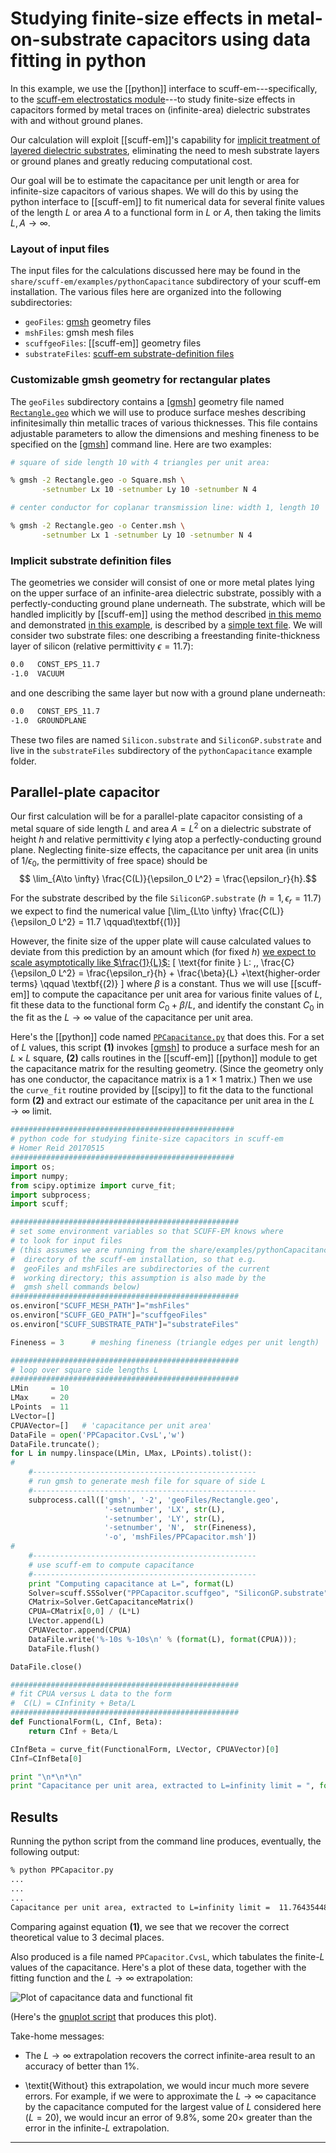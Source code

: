 # Studying finite-size effects in metal-on-substrate capacitors using data fitting in python

In this example, we use the [[python]] interface to
<span class=SC>scuff-em</span>---specifically, to the
[<span class=SC>scuff-em</span> electrostatics module][scuffStatic]---to
study finite-size effects in capacitors formed by metal traces on 
(infinite-area) dielectric substrates with and without ground planes.

Our calculation will exploit [[scuff-em]]'s capability for
[implicit treatment of layered dielectric substrates][ImplicitSubstrate],
eliminating the need to mesh substrate layers or ground planes
and greatly reducing computational cost. 

Our goal will be to estimate the capacitance per unit length or area
for infinite-size capacitors of various shapes.
We will do this by using the 
<span class=SC>python</span> interface to [[scuff-em]]
to fit numerical data for several finite values of
the length $L$ or area $A$ to a functional form in $L$ or $A$, then 
taking the limits $L,A\to \infty$.

### Layout of input files

The input files for the calculations discussed here may be
found in the `share/scuff-em/examples/pythonCapacitance` subdirectory
of your <span class=SC>scuff-em</span> installation.
The various files here are organized into the following subdirectories:

+ `geoFiles`: [<span class=SC>gmsh</span>][gmsh] geometry files
+ `mshFiles`: <span class=SC>gmsh</span> mesh files
+ `scuffgeoFiles`: [[scuff-em]] geometry files
+ `substrateFiles`: [<span class=SC>scuff-em</span> substrate-definition files][SubstrateFile]

### Customizable <span class=SC>gmsh</span> geometry for rectangular plates

The `geoFiles` subdirectory contains a [[gmsh]] geometry file named
[`Rectangle.geo`](Rectangle.geo) which we will use to produce
surface meshes describing infinitesimally thin metallic traces of
various thicknesses. This file contains adjustable parameters
to allow the dimensions and meshing fineness to be specified on the
[[gmsh]] command line. Here are two examples:

```bash
# square of side length 10 with 4 triangles per unit area:

% gmsh -2 Rectangle.geo -o Square.msh \
       -setnumber Lx 10 -setnumber Ly 10 -setnumber N 4

# center conductor for coplanar transmission line: width 1, length 10

% gmsh -2 Rectangle.geo -o Center.msh \
       -setnumber Lx 1 -setnumber Ly 10 -setnumber N 4
```

### Implicit substrate definition files

The geometries we consider will consist of one or more metal
plates lying on the upper surface of an infinite-area dielectric
substrate, possibly with a perfectly-conducting ground
plane underneath.
The substrate, which will be handled implicitly by [[scuff-em]]
using the method described [in this memo][SubstrateMemo]
and demonstrated [in this example][ImplicitSubstrate],
is described by a [simple text file][SubstrateFile].
We will consider two substrate files: one describing a
freestanding finite-thickness layer of silicon 
(relative permittivity $\epsilon=11.7$):
```bash
0.0   CONST_EPS_11.7
-1.0  VACUUM
```
and one describing the same layer but now with a ground plane 
underneath:
```bash
0.0   CONST_EPS_11.7
-1.0  GROUNDPLANE
```
These two files are named `Silicon.substrate` and `SiliconGP.substrate`
and live in the `substrateFiles` subdirectory of the `pythonCapacitance` example folder.

## Parallel-plate capacitor

Our first calculation will be for a parallel-plate capacitor consisting
of a metal square of side length $L$ and area $A=L^2$ on a dielectric
substrate of height $h$ and relative permittivity $\epsilon$
lying atop a perfectly-conducting ground plane.
Neglecting finite-size effects, the capacitance
per unit area (in units of $1/\epsilon_0$, the permittivity of free space)
should be
$$ \lim_{A\to \infty} \frac{C(L)}{\epsilon_0 L^2} = \frac{\epsilon_r}{h}.$$

For the substrate described by the file `SiliconGP.substrate` 
($h=1, \epsilon_r=11.7$) we expect to find the numerical value
\[\lim_{L\to \infty} \frac{C(L)}{\epsilon_0 L^2} = 11.7 \qquad\textbf{(1)}\]

However, the finite size of the upper plate will cause calculated
values to deviate from this prediction by an amount which (for fixed $h$)
[we expect to scale asymptotically like $\frac{1}{L}$:][ParallelPlateCapacitorPaper1937]
\[ \text{for finite } L: \,\,
   \frac{C}{\epsilon_0 L^2} = \frac{\epsilon_r}{h} + \frac{\beta}{L}
   +\text{higher-order terms}
   \qquad \textbf{(2)}
\]
where $\beta$ is a constant.
Thus we will use [[scuff-em]] to compute the capacitance per
unit area for various finite values of $L$, fit these data
to the functional form $C_0+\beta/L$, and identify the
constant $C_0$ in the fit as the $L\to\infty$ value of 
the capacitance per unit area.

Here's the [[python]] code named [`PPCapacitance.py`](PPCapacitance.py)
that does this. For a set of
$L$ values, this script **(1)** invokes [[gmsh]] to produce
a surface mesh for an $L\times L$ square, **(2)** calls routines
in the [[scuff-em]] [[python]] module to get the capacitance 
matrix for the resulting geometry. (Since the geometry only 
has one conductor, the capacitance matrix is a $1\times 1$ matrix.) 
Then we use the `curve_fit`
routine provided by [[scipy]] to fit the data to the functional
form **(2)** and extract our estimate of the capacitance per
unit area in the $L\to\infty$ limit.

```python
##################################################
# python code for studying finite-size capacitors in scuff-em
# Homer Reid 20170515
##################################################
import os;
import numpy;
from scipy.optimize import curve_fit;
import subprocess;
import scuff;

###################################################
# set some environment variables so that SCUFF-EM knows where
# to look for input files
# (this assumes we are running from the share/examples/pythonCapacitance
#  directory of the scuff-em installation, so that e.g.
#  geoFiles and mshFiles are subdirectories of the current
#  working directory; this assumption is also made by the
#  gmsh shell commands below)
###################################################
os.environ["SCUFF_MESH_PATH"]="mshFiles"
os.environ["SCUFF_GEO_PATH"]="scuffgeoFiles"
os.environ["SCUFF_SUBSTRATE_PATH"]="substrateFiles"

Fineness = 3      # meshing fineness (triangle edges per unit length)

###################################################
# loop over square side lengths L
###################################################
LMin     = 10
LMax     = 20
LPoints  = 11
LVector=[]
CPUAVector=[]   # 'capacitance per unit area'
DataFile = open('PPCapacitor.CvsL','w')
DataFile.truncate();
for L in numpy.linspace(LMin, LMax, LPoints).tolist():
#
    #--------------------------------------------------
    # run gmsh to generate mesh file for square of side L
    #--------------------------------------------------
    subprocess.call(['gmsh', '-2', 'geoFiles/Rectangle.geo',
                     '-setnumber', 'LX', str(L),
                     '-setnumber', 'LY', str(L),
                     '-setnumber', 'N',  str(Fineness),
                     '-o', 'mshFiles/PPCapacitor.msh'])
#
    #--------------------------------------------------
    # use scuff-em to compute capacitance
    #--------------------------------------------------
    print "Computing capacitance at L=", format(L)
    Solver=scuff.SSSolver("PPCapacitor.scuffgeo", "SiliconGP.substrate");
    CMatrix=Solver.GetCapacitanceMatrix()
    CPUA=CMatrix[0,0] / (L*L)
    LVector.append(L)
    CPUAVector.append(CPUA)
    DataFile.write('%-10s %-10s\n' % (format(L), format(CPUA)));
    DataFile.flush()

DataFile.close()

###################################################
# fit CPUA versus L data to the form
#  C(L) = CInfinity + Beta/L
###################################################
def FunctionalForm(L, CInf, Beta):
    return CInf + Beta/L

CInfBeta = curve_fit(FunctionalForm, LVector, CPUAVector)[0]
CInf=CInfBeta[0]

print "\n*\n*\n"
print "Capacitance per unit area, extracted to L=infinity limit = ", format(CInf)

```

## Results

Running the python script from the command line produces, eventually,
the following output:

```bash
% python PPCapacitor.py
...
...
...
Capacitance per unit area, extracted to L=infinity limit =  11.764354485
```

Comparing against equation **(1)**, we see that we recover the
correct theoretical value to 3 decimal places.

Also produced is a file named `PPCapacitor.CvsL`, which
tabulates the finite-$L$ values of the capacitance. Here's
a plot of these data, together with the fitting function
and the $L\to\infty$ extrapolation:

![Plot of capacitance data and functional fit](PPCapacitorData.png)

(Here's the [<span class=SC>gnuplot</span> script](Plotter.PPCapacitance)
that produces this plot).

Take-home messages:

+ The $L\to\infty$ extrapolation recovers the correct infinite-area 
result to an accuracy of better than 1%.

+ \textit{Without} this extrapolation, we would incur much more severe
errors. For example, if we were to approximate the $L\to\infty$
capacitance by the capacitance computed for the largest
value of $L$ considered here ($L=20$), we would incur an error
of 9.8%, some 20&times; greater than the error in the infinite-$L$
extrapolation.


--------------------------------------------------

[GMSH]:                 http://www.geuz.org/gmsh
[scuffStatic]:          ../../applications/scuff-static/scuff-static.md
[ImplicitSubstrate]:    ../ImplicitSubstrate/ImplicitSubstrate.md
[scuffInstallation]:    ../../reference/Installing
[scuffMaterials]:       ../../reference/Materials
[SubstrateMemo]:	../../tex/StaticDielectricSubstrate.pdf
[SubstrateFile]:	../ImplicitSubstrate/ImplicitSubstrate.md#SubstrateFile
[ParallelPlateCapacitorPaper1937]:	http://ieeexplore.ieee.org/document/6540485/
